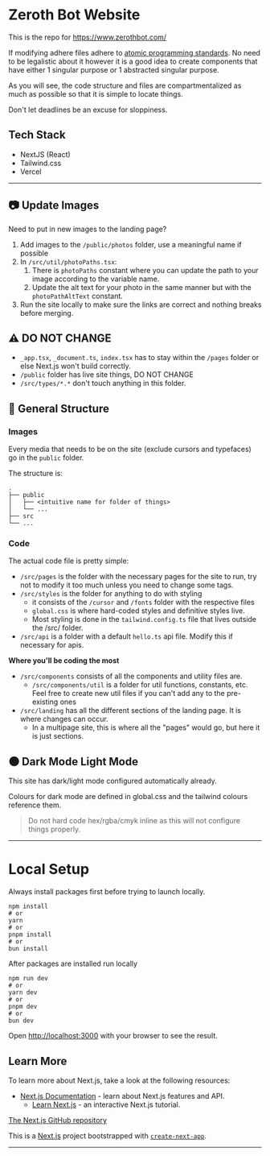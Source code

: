 # Zeroth Bot Website

This is the repo for https://www.zerothbot.com/

If modifying adhere files adhere to [atomic programming standards](https://www.webstacks.com/blog/atomic-design-methodology).
No need to be legalistic about it however it is a good idea to create components that have
either 1 singular purpose or 1 abstracted singular purpose.

As you will see, the code structure and files are compartmentalized
as much as possible so that it is simple to locate things.

Don't let deadlines be an excuse for sloppiness.

## Tech Stack

- NextJS (React)
- Tailwind.css
- Vercel

---

## 📷 Update Images

Need to put in new images to the landing page?

1. Add images to the `/public/photos` folder, use a meaningful name if possible
2. In `/src/util/photoPaths.tsx`:
   1. There is `photoPaths` constant where you can update the path to your image according to the variable name.
   2. Update the alt text for your photo in the same manner but with the `photoPathAltText` constant.
3. Run the site locally to make sure the links are correct and nothing breaks before merging.

## ⚠️ DO NOT CHANGE

- `_app.tsx`, `_document.ts`, `index.tsx` has to stay within the `/pages` folder or else Next.js won't build correctly.
- `/public` folder has live site things, DO NOT CHANGE
- `/src/types/*.*` don't touch anything in this folder.

## 📁 General Structure

### Images

Every media that needs to be on the site (exclude cursors and typefaces) go in the `public` folder.

The structure is:

```
.
├── public
│   ├── <intuitive name for folder of things>
│   └── ...
├── src
└── ...
```

### Code

The actual code file is pretty simple:

- `/src/pages` is the folder with the necessary pages for the site to run, try not to modify it too much unless you need to change some tags.
- `/src/styles` is the folder for anything to do with styling
  - it consists of the `/cursor` and `/fonts` folder with the respective files
  - `global.css` is where hard-coded styles and definitive styles live.
  - Most styling is done in the `tailwind.config.ts` file that lives outside the /src/ folder.
- `/src/api` is a folder with a default `hello.ts` api file. Modify this if necessary for apis.

**Where you'll be coding the most**

- `/src/components` consists of all the components and utility files are.
  - `/src/components/util` is a folder for util functions, constants, etc. Feel free to create new util files if you can't add any to the pre-existing ones
- `/src/landing` has all the different sections of the landing page. It is where changes can occur.
  - In a multipage site, this is where all the "pages" would go, but here it is just sections.

## 🌑 Dark Mode Light Mode

This site has dark/light mode configured automatically already.

Colours for dark mode are defined in global.css and the tailwind colours reference them.

> Do not hard code hex/rgba/cmyk inline as this will not configure things properly.

---

# Local Setup

Always install packages first before trying to launch locally.

```
npm install
# or
yarn
# or
pnpm install
# or
bun install
```

After packages are installed run locally

```
npm run dev
# or
yarn dev
# or
pnpm dev
# or
bun dev
```

Open [http://localhost:3000](http://localhost:3000) with your browser to see the result.

## Learn More

To learn more about Next.js, take a look at the following resources:

- [Next.js Documentation](https://nextjs.org/docs) - learn about Next.js features and API.
  - [Learn Next.js](https://nextjs.org/learn) - an interactive Next.js tutorial.

[The Next.js GitHub repository](https://github.com/vercel/next.js)

This is a [Next.js](https://nextjs.org) project bootstrapped with [`create-next-app`](https://nextjs.org/docs/app/api-reference/cli/create-next-app).

---
